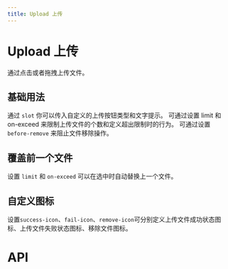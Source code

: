 ```yaml
---
title: Upload 上传
---
```


# Upload 上传

通过点击或者拖拽上传文件。

## 基础用法

通过 `slot` 你可以传入自定义的上传按钮类型和文字提示。 可通过设置 limit 和 on-exceed 来限制上传文件的个数和定义超出限制时的行为。 可通过设置 `before-remove` 来阻止文件移除操作。

<preview path="./def" />

## 覆盖前一个文件

设置 `limit` 和 `on-exceed` 可以在选中时自动替换上一个文件。

<preview path="./coverUpload" />

## 自定义图标

设置`success-icon`、`fail-icon`、`remove-icon`可分别定义上传文件成功状态图标、上传文件失败状态图标、移除文件图标。

<preview path="./iconUpload" />

# API

<API src="./upload.json" lang="zh"></API>